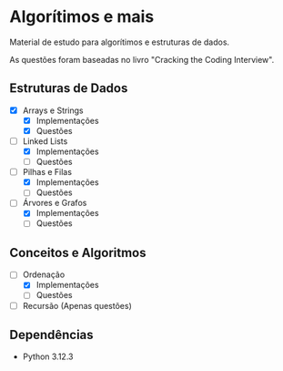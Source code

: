 # Algorítimos e mais

Material de estudo para algorítimos e estruturas de dados.

As questões foram baseadas no livro "Cracking the Coding Interview".

## Estruturas de Dados

- [x] Arrays e Strings
  - [x] Implementações
  - [x] Questões
- [ ] Linked Lists
  - [x] Implementações
  - [ ] Questões
- [ ] Pilhas e Filas
  - [x] Implementações
  - [ ] Questões
- [ ] Árvores e Grafos
  - [x] Implementações
  - [ ] Questões

## Conceitos e Algoritmos

- [ ] Ordenação
  - [x] Implementações
  - [ ] Questões
- [ ] Recursão (Apenas questões)

## Dependências

- Python 3.12.3
